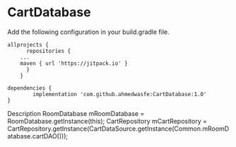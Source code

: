 # CartDatabase
 Add the following configuration in your build.gradle file.
 
	allprojects {
	      repositories {
		...
		maven { url 'https://jitpack.io' }
	      }
	    }
    
    dependencies {
	        implementation 'com.github.ahmedwasfe:CartDatabase:1.0'
	}


Description
	RoomDatabase mRoomDatabase = RoomDatabase.getInstance(this);
        CartRepository mCartRepository = CartRepository.getInstance(CartDataSource.getInstance(Common.mRoomDatabase.cartDAO()));
        
